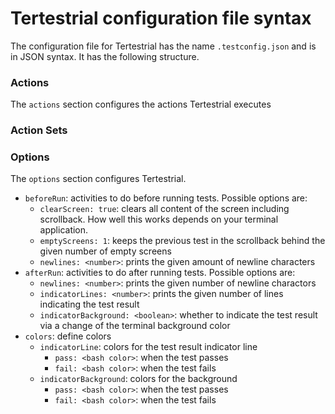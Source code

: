 # Tertestrial configuration file syntax

The configuration file for Tertestrial has the name `.testconfig.json` and is in
JSON syntax. It has the following structure.

### Actions

The `actions` section configures the actions Tertestrial executes

### Action Sets

### Options

The `options` section configures Tertestrial.

- `beforeRun`: activities to do before running tests. Possible options are:
  - `clearScreen: true`: clears all content of the screen including scrollback.
    How well this works depends on your terminal application.
  - `emptyScreens: 1`: keeps the previous test in the scrollback behind the
    given number of empty screens
  - `newlines: <number>`: prints the given amount of newline characters
- `afterRun`: activities to do after running tests. Possible options are:
  - `newlines: <number>`: prints the given number of newline charactors
  - `indicatorLines: <number>`: prints the given number of lines indicating the
    test result
  - `indicatorBackground: <boolean>`: whether to indicate the test result via a
    change of the terminal background color
- `colors`: define colors
  - `indicatorLine`: colors for the test result indicator line
    - `pass: <bash color>`: when the test passes
    - `fail: <bash color>`: when the test fails
  - `indicatorBackground`: colors for the background
    - `pass: <bash color>`: when the test passes
    - `fail: <bash color>`: when the test fails

